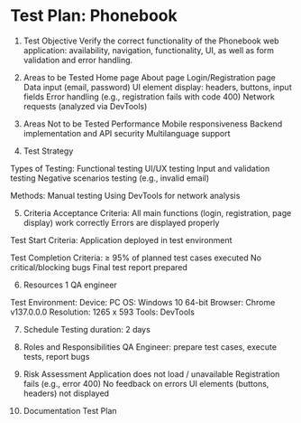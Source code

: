 # Test Plan: Phonebook
1. Test Objective
Verify the correct functionality of the Phonebook web application: availability, navigation, functionality, UI, as well as form validation and error handling.

2. Areas to be Tested
Home page
About page
Login/Registration page
Data input (email, password)
UI element display: headers, buttons, input fields
Error handling (e.g., registration fails with code 400)
Network requests (analyzed via DevTools)

3. Areas Not to be Tested
Performance
Mobile responsiveness
Backend implementation and API security
Multilanguage support

4. Test Strategy

Types of Testing:
Functional testing
UI/UX testing
Input and validation testing
Negative scenarios testing (e.g., invalid email)

Methods:
Manual testing
Using DevTools for network analysis

5. Criteria
Acceptance Criteria:
All main functions (login, registration, page display) work correctly
Errors are displayed properly

Test Start Criteria:
Application deployed in test environment

Test Completion Criteria:
≥ 95% of planned test cases executed
No critical/blocking bugs
Final test report prepared

6. Resources
1 QA engineer

Test Environment:
Device: PC
OS: Windows 10 64-bit
Browser: Chrome v137.0.0.0
Resolution: 1265 x 593
Tools: DevTools

7. Schedule
Testing duration: 2 days

8. Roles and Responsibilities
QA Engineer: prepare test cases, execute tests, report bugs

9. Risk Assessment
Application does not load / unavailable
Registration fails (e.g., error 400)
No feedback on errors
UI elements (buttons, headers) not displayed

10. Documentation
Test Plan
